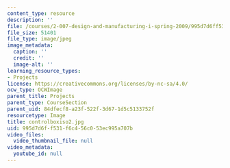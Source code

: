 ```yaml
---
content_type: resource
description: ''
file: /courses/2-007-design-and-manufacturing-i-spring-2009/995d7d6ff531f6c456c053ec995a707b_controlboxiso2.jpg
file_size: 51401
file_type: image/jpeg
image_metadata:
  caption: ''
  credit: ''
  image-alt: ''
learning_resource_types:
- Projects
license: https://creativecommons.org/licenses/by-nc-sa/4.0/
ocw_type: OCWImage
parent_title: Projects
parent_type: CourseSection
parent_uid: 84dfecf8-a23f-522f-3d67-1d5c5133752f
resourcetype: Image
title: controlboxiso2.jpg
uid: 995d7d6f-f531-f6c4-56c0-53ec995a707b
video_files:
  video_thumbnail_file: null
video_metadata:
  youtube_id: null
---
```

